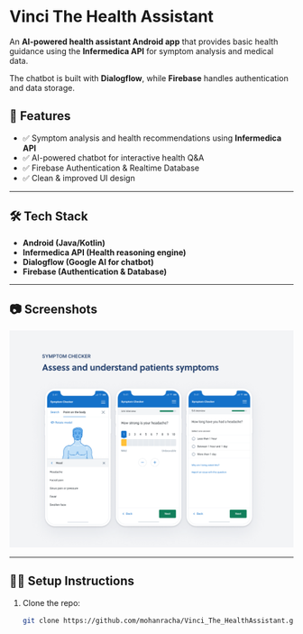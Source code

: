# Vinci The Health Assistant

An **AI-powered health assistant Android app** that provides basic health guidance using the **Infermedica API** for symptom analysis and medical data.  

The chatbot is built with **Dialogflow**, while **Firebase** handles authentication and data storage.



## 🚀 Features
- ✅ Symptom analysis and health recommendations using **Infermedica API**  
- ✅ AI-powered chatbot for interactive health Q&A  
- ✅ Firebase Authentication & Realtime Database  
- ✅ Clean & improved UI design  

---

## 🛠 Tech Stack
- **Android (Java/Kotlin)**  
- **Infermedica API (Health reasoning engine)**  
- **Dialogflow (Google AI for chatbot)**  
- **Firebase (Authentication & Database)**

---

## 📷 Screenshots
![Vinci](images/project-vinci.png)

---

## 🧑‍💻 Setup Instructions
1. Clone the repo:
   ```bash
   git clone https://github.com/mohanracha/Vinci_The_HealthAssistant.git
